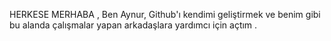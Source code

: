 

HERKESE MERHABA ,
 Ben Aynur, Github'ı kendimi geliştirmek ve benim gibi bu alanda çalışmalar yapan arkadaşlara yardımcı için açtım .

